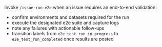 Invoke `/issue-run-e2e` when an issue requires an end-to-end validation:

- confirm environments and datasets required for the run
- execute the designated e2e suite and capture logs
- note any failures with actionable follow-ups
- transition labels from `e2e_test_run_in_progress` to `e2e_test_run_completed` once results are posted

